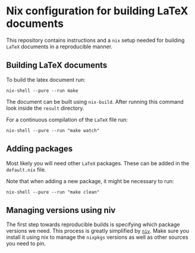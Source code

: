 # Nix configuration for building LaTeX documents

This repository contains instructions and a `nix` setup needed for building
`LaTeX` documents in a reproducible manner.

## Building LaTeX documents

To build the latex document run:

```shell
nix-shell --pure --run make
```

The document can be built using `nix-build`. After running this command look
inside the `result` directory.

For a continuous compilation of the `LaTeX` file run:

```shell
nix-shell --pure --run "make watch"
```

## Adding packages

Most likely you will need other `LaTeX` packages. These can be added in the
`default.nix` file.

Note that when adding a new package, it might be necessary to run:

```shell
nix-shell --pure --run "make clean"
```

## Managing versions using niv

The first step towards reproducible builds is specifying which package versions
we need. This process is greatly simplified by
[`niv`](https://github.com/nmattia/niv). Make sure you install it using nix to
manage the `nixpkgs` versions as well as other sources you need to pin.
